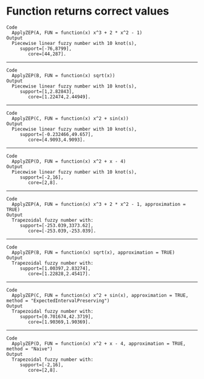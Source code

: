 # Function returns correct values

    Code
      ApplyZEP(A, FUN = function(x) x^3 + 2 * x^2 - 1)
    Output
      Piecewise linear fuzzy number with 10 knot(s),
         support=[-76,8799],
            core=[44,287].

---

    Code
      ApplyZEP(B, FUN = function(x) sqrt(x))
    Output
      Piecewise linear fuzzy number with 10 knot(s),
         support=[1,2.82843],
            core=[1.22474,2.44949].

---

    Code
      ApplyZEP(C, FUN = function(x) x^2 + sin(x))
    Output
      Piecewise linear fuzzy number with 10 knot(s),
         support=[-0.232466,49.657],
            core=[4.9093,4.9093].

---

    Code
      ApplyZEP(D, FUN = function(x) x^2 + x - 4)
    Output
      Piecewise linear fuzzy number with 10 knot(s),
         support=[-2,16],
            core=[2,8].

---

    Code
      ApplyZEP(A, FUN = function(x) x^3 + 2 * x^2 - 1, approximation = TRUE)
    Output
      Trapezoidal fuzzy number with:
         support=[-253.039,3373.62],
            core=[-253.039,-253.039].

---

    Code
      ApplyZEP(B, FUN = function(x) sqrt(x), approximation = TRUE)
    Output
      Trapezoidal fuzzy number with:
         support=[1.00397,2.83274],
            core=[1.22828,2.45417].

---

    Code
      ApplyZEP(C, FUN = function(x) x^2 + sin(x), approximation = TRUE, method = "ExpectedIntervalPreserving")
    Output
      Trapezoidal fuzzy number with:
         support=[0.701674,42.3719],
            core=[1.90369,1.90369].

---

    Code
      ApplyZEP(D, FUN = function(x) x^2 + x - 4, approximation = TRUE, method = "Naive")
    Output
      Trapezoidal fuzzy number with:
         support=[-2,16],
            core=[2,8].

